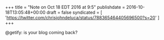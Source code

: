 +++
title = "Note on Oct 18 EDT 2016 at 9:5"
publishdate = 2016-10-18T13:05:48+00:00
draft = false
syndicated = [ 'https://twitter.com/chrisjohndeluca/status/788365464405696500?s=20' ]
+++

@getify: is your blog coming back?
